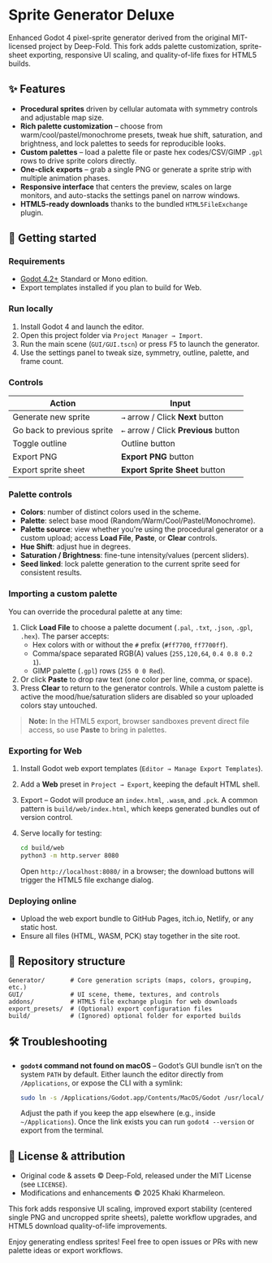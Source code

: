 # Sprite Generator Deluxe

Enhanced Godot 4 pixel-sprite generator derived from the original MIT-licensed project by Deep-Fold. This fork adds palette customization, sprite-sheet exporting, responsive UI scaling, and quality-of-life fixes for HTML5 builds.

## ✨ Features

- **Procedural sprites** driven by cellular automata with symmetry controls and adjustable map size.
- **Rich palette customization** – choose from warm/cool/pastel/monochrome presets, tweak hue shift, saturation, and brightness, and lock palettes to seeds for reproducible looks.
- **Custom palettes** – load a palette file or paste hex codes/CSV/GIMP `.gpl` rows to drive sprite colors directly.
- **One-click exports** – grab a single PNG or generate a sprite strip with multiple animation phases.
- **Responsive interface** that centers the preview, scales on large monitors, and auto-stacks the settings panel on narrow windows.
- **HTML5-ready downloads** thanks to the bundled `HTML5FileExchange` plugin.

## 🚀 Getting started

### Requirements

- [Godot 4.2+](https://godotengine.org/) Standard or Mono edition.
- Export templates installed if you plan to build for Web.

### Run locally

1. Install Godot 4 and launch the editor.
2. Open this project folder via `Project Manager → Import`.
3. Run the main scene (`GUI/GUI.tscn`) or press <kbd>F5</kbd> to launch the generator.
4. Use the settings panel to tweak size, symmetry, outline, palette, and frame count.

### Controls

| Action | Input |
| --- | --- |
| Generate new sprite | `→` arrow / Click **Next** button |
| Go back to previous sprite | `←` arrow / Click **Previous** button |
| Toggle outline | Outline button |
| Export PNG | **Export PNG** button |
| Export sprite sheet | **Export Sprite Sheet** button |

### Palette controls

- **Colors**: number of distinct colors used in the scheme.
- **Palette**: select base mood (Random/Warm/Cool/Pastel/Monochrome).
- **Palette source**: view whether you're using the procedural generator or a custom upload; access **Load File**, **Paste**, or **Clear** controls.
- **Hue Shift**: adjust hue in degrees.
- **Saturation / Brightness**: fine-tune intensity/values (percent sliders).
- **Seed linked**: lock palette generation to the current sprite seed for consistent results.

### Importing a custom palette

You can override the procedural palette at any time:

1. Click **Load File** to choose a palette document (`.pal`, `.txt`, `.json`, `.gpl`, `.hex`). The parser accepts:
   - Hex colors with or without the `#` prefix (`#ff7700`, `ff7700ff`).
   - Comma/space separated RGB(A) values (`255,120,64`, `0.4 0.8 0.2 1`).
   - GIMP palette (`.gpl`) rows (`255 0 0 Red`).
2. Or click **Paste** to drop raw text (one color per line, comma, or space).
3. Press **Clear** to return to the generator controls. While a custom palette is active the mood/hue/saturation sliders are disabled so your uploaded colors stay untouched.

> **Note:** In the HTML5 export, browser sandboxes prevent direct file access, so use **Paste** to bring in palettes.

### Exporting for Web

1. Install Godot web export templates (`Editor → Manage Export Templates`).
2. Add a **Web** preset in `Project → Export`, keeping the default HTML shell.
3. Export – Godot will produce an `index.html`, `.wasm`, and `.pck`. A common pattern is `build/web/index.html`, which keeps generated bundles out of version control.
4. Serve locally for testing:

   ```bash
   cd build/web
   python3 -m http.server 8080
   ```

   Open `http://localhost:8080/` in a browser; the download buttons will trigger the HTML5 file exchange dialog.

### Deploying online

- Upload the web export bundle to GitHub Pages, itch.io, Netlify, or any static host.
- Ensure all files (HTML, WASM, PCK) stay together in the site root.

## 🧩 Repository structure

```
Generator/       # Core generation scripts (maps, colors, grouping, etc.)
GUI/             # UI scene, theme, textures, and controls
addons/          # HTML5 file exchange plugin for web downloads
export_presets/  # (Optional) export configuration files
build/           # (Ignored) optional folder for exported builds
```

## 🛠️ Troubleshooting

- **`godot4` command not found on macOS** – Godot’s GUI bundle isn’t on the system `PATH` by default. Either launch the editor directly from `/Applications`, or expose the CLI with a symlink:

   ```bash
   sudo ln -s /Applications/Godot.app/Contents/MacOS/Godot /usr/local/bin/godot4
   ```

   Adjust the path if you keep the app elsewhere (e.g., inside `~/Applications`). Once the link exists you can run `godot4 --version` or export from the terminal.

## 📝 License & attribution

- Original code & assets © Deep-Fold, released under the MIT License (see `LICENSE`).
- Modifications and enhancements © 2025 Khaki Kharmeleon.

This fork adds responsive UI scaling, improved export stability (centered single PNG and uncropped sprite sheets), palette workflow upgrades, and HTML5 download quality-of-life improvements.

Enjoy generating endless sprites! Feel free to open issues or PRs with new palette ideas or export workflows.
